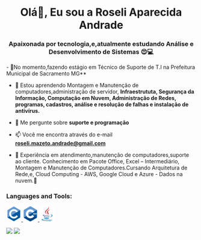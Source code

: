<h1 align="center">Olá👋, Eu sou a Roseli Aparecida Andrade</h1>
<h3 align="center">Apaixonada por tecnologia,e,atualmente estudando Análise e Desenvolvimento de Sistemas 😍💻</h3>
- 🔭No momento,fazendo estágio em Técnico de Suporte de T.I  na Prefeitura Municipal de Sacramento MG**

- 🌱 Estou aprendendo Montagem e Manutenção de computadores,administração de servidor, **Infraestrututa, Segurança da Informação, Computação em Nuvem, Administração de Redes, programas, cadastros, análise e resolução de falhas e instalação de antivírus.**

- 💬 Me pergunte sobre **suporte e programação**

- 📫 Você me encontra através do e-mail **roseli.mazeto.andrade@gmail.com**   

- 📄 Experiência em atendimento,manutenção de computadores,suporte ao cliente. Conhecimento em Pacote Office, Excel – Intermediário, Montagem e Manutenção de Computadores.Cursando Arquitetura de Rede,e, Cloud Computing - AWS, Google Cloud e Azure - Dados na nuvem.🙆
 
</div>
<h3 align="left">Languages and Tools:</h3>
<p align="left"> <a href="https://www.cprogramming.com/" target="_blank" rel="noreferrer"> <img src="https://raw.githubusercontent.com/devicons/devicon/master/icons/c/c-original.svg" alt="c" width="40" height="40"/> </a> <a href="https://www.w3schools.com/cpp/" target="_blank" rel="noreferrer"> <img src="https://raw.githubusercontent.com/devicons/devicon/master/icons/cplusplus/cplusplus-original.svg" alt="cplusplus" width="40" height="40"/> </a> <a href="https://www.java.com" target="_blank" rel="noreferrer"> <img src="https://raw.githubusercontent.com/devicons/devicon/master/icons/java/java-original.svg" alt="java" width="40" height="40"/> </a> </p>

<a href="(https://www.linkedin.com/in/roseli-aparecida-andrade-73049518b/)" target="_blank"><img src="https://img.shields.io/badge/-LinkedIn-%230077B5?style=for-the-badge&logo=linkedin&logoColor=white" target="_blank"></a>  <a href = "mailto:contatoroseli.mazeto.andrade@gmail.com"><img src="https://img.shields.io/badge/-Gmail-%23333?style=for-the-badge&logo=gmail&logoColor=white" target="_blank"></a>



          
